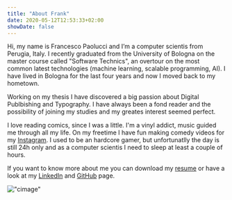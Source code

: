 ```yaml
---
title: "About Frank"
date: 2020-05-12T12:53:33+02:00
showDate: false
---
```


Hi, my name is Francesco Paolucci and I’m a computer scientis from Perugia, Italy. I recently graduated from the University of Bologna on the master course called "Software Technics", an overtour on the most common latest technologies (machine learning, scalable programming, AI). I have lived in Bologna for the last four years and now I moved back to my hometown.

Working on my thesis I have discovered a big passion about Digital Publbishing and Typography. I have always been a fond reader and the possibility of joining my studies and my greates interest seemed perfect. 

I love reading comics, since I was a little. I'm a vinyl addict, music guided me through all my life. On my freetime I have fun making comedy videos for my [Instagram](https://www.instagram.com/franklyn.mrshankly/ "Instagram"). I used to be an hardcore gamer, but unfortunatlly the day is still 24h only and as a computer scientis I need to sleep at least a couple of hours.

If you want to know more about me you can download my [resume](curriculumVitae3.pdf) or have a look at my [LinkedIn](https://www.linkedin.com/in/francesco-paolucci-064aa61a5/) and [GitHub](https://github.com/sanofrank) page.

!["cimage"](/aboutMe_comics2.jpg)